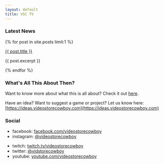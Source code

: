```yaml
---
layout: default
title: VSC TV
---
```


### Latest News

{% for post in site.posts limit:1 %}
<p><a href="{{ post.url }}">{{ post.title }}</a></p>
<p>{{ post.excerpt }}</p>
{% endfor %}

### What's All This About Then?

Want to know more about what this is all about? Check it out [here](/about.html).

Have an idea? Want to suggest a game or project? Let us know here: [https://ideas.videostorecowboy.com](https://ideas.videostorecowboy.com)

### Social

- facebook: [facebook.com/videostorecowboy](https://facebook.com/videostorecowboy)
- instagram: [@videostorecowboy](https://instagram.com/videostorecowboy)
<!-- - patreon: [patreon.com/videostorecowboy](https://patreon.com/videostorecowboy) -->
- twitch: [twitch.tv/videostorecowboy](https://twitch.tv/videostorecowboy)
- twitter: [@vidstorecowboy](https://twitter.com/vidstorecowboy)
- youtube: [youtube.com/videostorecowboy](https://www.youtube.com/channel/UCbt-ENZEzvr6ui-sNb3f2UA)
